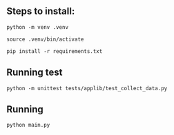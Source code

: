 ## Steps to install:

``
python -m venv .venv
``

``
source .venv/bin/activate
``

``
pip install -r requirements.txt
``

## Running test
``
python -m unittest tests/applib/test_collect_data.py
``


## Running

``
python main.py
``